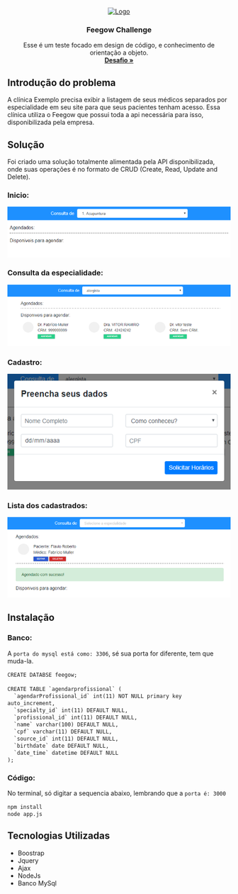 <!-- PROJECT LOGO -->
<br />
<p align="center">
  <a href="https://github.com/othneildrew/Best-README-Template">
    <img src="https://lh5.googleusercontent.com/-ToFZva435XU/AAAAAAAAAAI/AAAAAAAAAAA/MHFCSpuRm5k/s44-p-k-no-ns-nd/photo.jpg" alt="Logo" width="80" height="80">
  </a>

  <h3 align="center">Feegow Challenge</h3>

  <p align="center">
    Esse é um teste focado em design de código, e conhecimento de orientação a objeto.
    <br />
    <a href="https://github.com/feegow/feegow-challenge"><strong>Desafio »</strong></a>
    <br />
  </p>
</p>

## Introdução do problema
A clínica Exemplo precisa exibir a listagem de seus médicos separados por especialidade em seu site para que seus pacientes tenham acesso. Essa clínica utiliza o Feegow que possui toda a api necessária para isso, disponibilizada pela empresa.

## Solução
Foi criado uma solução totalmente alimentada pela API disponibilizada, onde suas operações é no formato de CRUD (Create, Read, Update and Delete).

### Inicio:
![Screenshot](inicio.png)

### Consulta da especialidade:
![Screenshot](consultaEspecialidade.png)

### Cadastro:
![Screenshot](cadastro.png)

### Lista dos cadastrados:
![Screenshot](consultaCadastradoEAlerta.png)

## Instalação

### Banco:
A `porta do mysql está como: 3306`, sé sua porta for diferente, tem que muda-la.
```
CREATE DATABSE feegow;

CREATE TABLE `agendarprofissional` (
  `agendarProfissional_id` int(11) NOT NULL primary key auto_increment,
  `specialty_id` int(11) DEFAULT NULL,
  `profissional_id` int(11) DEFAULT NULL,
  `name` varchar(100) DEFAULT NULL,
  `cpf` varchar(11) DEFAULT NULL,
  `source_id` int(11) DEFAULT NULL,
  `birthdate` date DEFAULT NULL,
  `date_time` datetime DEFAULT NULL
);

```
### Código:
No terminal, só digitar a sequencia abaixo, lembrando que a `porta é: 3000`
```
npm install
node app.js
```

## Tecnologias Utilizadas 

* Boostrap
* Jquery
* Ajax
* NodeJs
* Banco MySql

